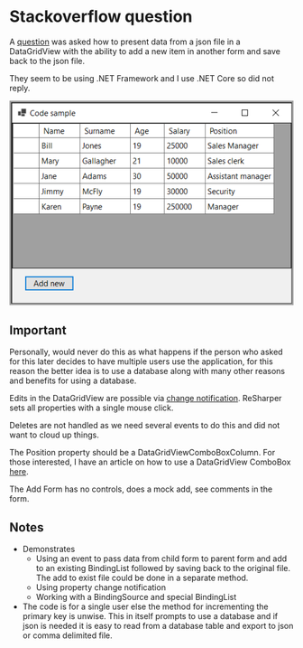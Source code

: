 ﻿# Stackoverflow question

A [question](https://stackoverflow.com/questions/77688777/cant-add-data-from-json-to-the-datagridview) was asked how to present data from a json file in a DataGridView with the ability to add a new item in another form and save back to the json file.

They seem to be using .NET Framework and I use .NET Core so did not reply.

![Screenshot](assets/screenshot.png)


## Important

Personally, would never do this as what happens if the person who asked for this later decides to have multiple users use the application, for this reason the better idea is to use a database along with many other reasons and benefits for using a database.

Edits in the DataGridView are possible via [change notification](https://learn.microsoft.com/en-us/dotnet/api/system.componentmodel.inotifypropertychanged?view=net-8.0). ReSharper sets all properties with a single mouse click.

Deletes are not handled as we need several events to do this and did not want to cloud up things.

The Position property should be a DataGridViewComboBoxColumn. For those interested, I have an article on how to use a DataGridView ComboBox [here](https://dev.to/karenpayneoregon/learn-to-use-a-databound-datagridview-combobox-in-windows-forms-1coa).

The Add Form has no controls, does a mock add, see comments in the form.

## Notes

- Demonstrates
    - Using an event to pass data from child form to parent form and add to an existing BindingList followed by saving back to the original file. The add to exist file could be done in a separate method.
    - Using property change notification
    - Working with a BindingSource and special BindingList
- The code is for a single user else the method for incrementing the primary key is unwise. This in itself prompts to use a database and if json is needed it is easy to read from a database table and export to json or comma delimited file.



